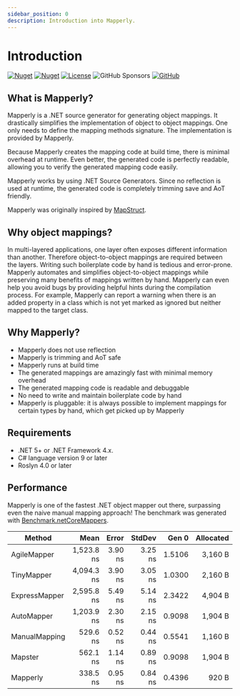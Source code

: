 ```yaml
---
sidebar_position: 0
description: Introduction into Mapperly.
---
```


# Introduction

[![Nuget](https://img.shields.io/nuget/v/Riok.Mapperly?style=flat-square)](https://www.nuget.org/packages/Riok.Mapperly/)
[![Nuget](https://img.shields.io/nuget/vpre/Riok.Mapperly?style=flat-square)](https://www.nuget.org/packages/Riok.Mapperly/)
[![License](https://img.shields.io/github/license/riok/mapperly?style=flat-square)](https://github.com/riok/mapperly/blob/main/LICENSE)
![GitHub Sponsors](https://img.shields.io/github/sponsors/riok)
[![GitHub](https://img.shields.io/badge/-source-181717.svg?logo=GitHub)](https://github.com/riok/mapperly)

## What is Mapperly?

Mapperly is a .NET source generator for generating object mappings.
It drastically simplifies the implementation of object to object mappings.
One only needs to define the mapping methods signature. The implementation is provided by Mapperly.

Because Mapperly creates the mapping code at build time, there is minimal overhead at runtime.
Even better, the generated code is perfectly readable, allowing you to verify the generated mapping code easily.

Mapperly works by using .NET Source Generators.
Since no reflection is used at runtime, the generated code is completely trimming save and AoT friendly.

Mapperly was originally inspired by [MapStruct](https://mapstruct.org/).

## Why object mappings?

In multi-layered applications, one layer often exposes different information than another.
Therefore object-to-object mappings are required between the layers.
Writing such boilerplate code by hand is tedious and error-prone.
Mapperly automates and simplifies object-to-object mappings while preserving many benefits of mappings written by hand.
Mapperly can even help you avoid bugs by providing helpful hints during the compilation process.
For example, Mapperly can report a warning when there is an added property in a class which is not yet marked as ignored but neither mapped to the target class.

## Why Mapperly?

- Mapperly does not use reflection
- Mapperly is trimming and AoT safe
- Mapperly runs at build time
- The generated mappings are amazingly fast with minimal memory overhead
- The generated mapping code is readable and debuggable
- No need to write and maintain boilerplate code by hand
- Mapperly is pluggable: it is always possible to implement mappings for certain types by hand, which get picked up by Mapperly

## Requirements

- .NET 5+ or .NET Framework 4.x.
- C# language version 9 or later
- Roslyn 4.0 or later

## Performance

Mapperly is one of the fastest .NET object mapper out there, surpassing even the naive manual mapping approach!
The benchmark was generated with [Benchmark.netCoreMappers](https://github.com/mjebrahimi/Benchmark.netCoreMappers).

| Method        |       Mean |   Error |  StdDev |  Gen 0 | Allocated |
| ------------- | ---------: | ------: | ------: | -----: | --------: |
| AgileMapper   | 1,523.8 ns | 3.90 ns | 3.25 ns | 1.5106 |   3,160 B |
| TinyMapper    | 4,094.3 ns | 3.90 ns | 3.05 ns | 1.0300 |   2,160 B |
| ExpressMapper | 2,595.8 ns | 5.49 ns | 5.14 ns | 2.3422 |   4,904 B |
| AutoMapper    | 1,203.9 ns | 2.30 ns | 2.15 ns | 0.9098 |   1,904 B |
| ManualMapping |   529.6 ns | 0.52 ns | 0.44 ns | 0.5541 |   1,160 B |
| Mapster       |   562.1 ns | 1.14 ns | 0.89 ns | 0.9098 |   1,904 B |
| Mapperly      |   338.5 ns | 0.95 ns | 0.84 ns | 0.4396 |     920 B |
